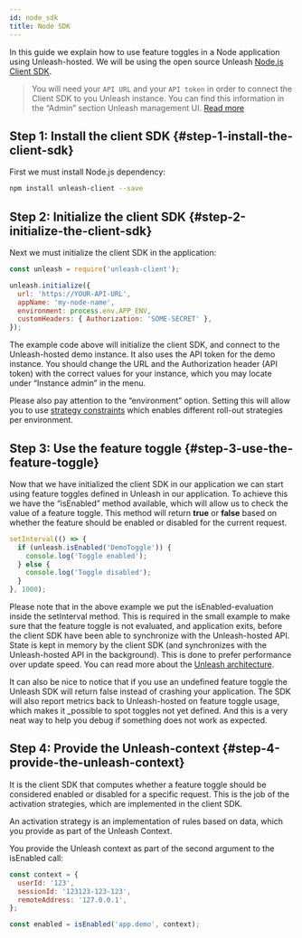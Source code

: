 ```yaml
---
id: node_sdk
title: Node SDK
---
```


In this guide we explain how to use feature toggles in a Node application using Unleash-hosted. We will be using the open source Unleash [Node.js Client SDK](https://github.com/Unleash/unleash-client-node).

> You will need your `API URL` and your `API token` in order to connect the Client SDK to you Unleash instance. You can find this information in the “Admin” section Unleash management UI. [Read more](../user_guide/api-token)

## Step 1: Install the client SDK {#step-1-install-the-client-sdk}

First we must install Node.js dependency:

```sh
npm install unleash-client --save
```

## Step 2: Initialize the client SDK {#step-2-initialize-the-client-sdk}

Next we must initialize the client SDK in the application:

```js
const unleash = require('unleash-client');

unleash.initialize({
  url: 'https://YOUR-API-URL',
  appName: 'my-node-name',
  environment: process.env.APP_ENV,
  customHeaders: { Authorization: 'SOME-SECRET' },
});
```

The example code above will initialize the client SDK, and connect to the Unleash-hosted demo instance. It also uses the API token for the demo instance. You should change the URL and the Authorization header (API token) with the correct values for your instance, which you may locate under “Instance admin” in the menu.

Please also pay attention to the “environment” option. Setting this will allow you to use [strategy constraints](/advanced/strategy_constraints) which enables different roll-out strategies per environment.

## Step 3: Use the feature toggle {#step-3-use-the-feature-toggle}

Now that we have initialized the client SDK in our application we can start using feature toggles defined in Unleash in our application. To achieve this we have the “isEnabled” method available, which will allow us to check the value of a feature toggle. This method will return **true** or **false** based on whether the feature should be enabled or disabled for the current request.

```javascript
setInterval(() => {
  if (unleash.isEnabled('DemoToggle')) {
    console.log('Toggle enabled');
  } else {
    console.log('Toggle disabled');
  }
}, 1000);
```

Please note that in the above example we put the isEnabled-evaluation inside the setInterval method. This is required in the small example to make sure that the feature toggle is not evaluated, and application exits, before the client SDK have been able to synchronize with the Unleash-hosted API. State is kept in memory by the client SDK (and synchronizes with the Unleash-hosted API in the background). This is done to prefer performance over update speed. You can read more about the [Unleash architecture](https://www.unleash-hosted.com/articles/our-unique-architecture).

It can also be nice to notice that if you use an undefined feature toggle the Unleash SDK will return false instead of crashing your application. The SDK will also report metrics back to Unleash-hosted on feature toggle usage, which makes it \_possible to spot toggles not yet defined. And this is a very neat way to help you debug if something does not work as expected.

## Step 4: Provide the Unleash-context {#step-4-provide-the-unleash-context}

It is the client SDK that computes whether a feature toggle should be considered enabled or disabled for a specific request. This is the job of the activation strategies, which are implemented in the client SDK.

An activation strategy is an implementation of rules based on data, which you provide as part of the Unleash Context.

You provide the Unleash context as part of the second argument to the isEnabled call:

```javascript
const context = {
  userId: '123',
  sessionId: '123123-123-123',
  remoteAddress: '127.0.0.1',
};

const enabled = isEnabled('app.demo', context);
```
